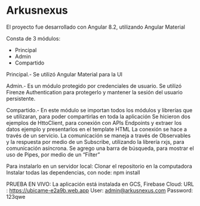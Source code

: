 # Arkusnexus

El proyecto fue desarrollado con Angular 8.2, utilizando Angular Material

Consta de 3 módulos:
  + Principal
  + Admin
  + Compartido

Principal.-
Se utilizó Angular Material para la UI

Admin.-
Es un módulo protegido por credenciales de usuario.
Se utilizó Firenze Authentication para protegerlo y mantener la sesión del usuario persistente.

Compartido.-
En este módulo se importan todos los módulos y librerías que se utilizaran, para poder compartirlas en toda la aplicación
Se hicieron dos ejemplos de HttoClient, para conexión con APIs Endpoints y extraer los datos ejemplo y presentarlos en el template HTML
La conexión se hace a través de un servicio.
La comunicación  se maneja a través de Observables y la respuesta por medio de un Subscribe, utilizando la librería rxjs, para comunicación asíncrona.
Se agrego una barra de búsqueda, para mostrar el uso de Pipes, por medio de un “Filter”

Para instalarlo en un servidor local:
Clonar el repositorio en la computadora
Instalar todas las dependencias, con node:  npm install


PRUEBA EN VIVO:
La aplicación está instalada en GCS, Firebase Cloud:
URL :  https://ubicame-e2a9b.web.app
User:  admin@arkusnexus.com
Password:  123qwe








